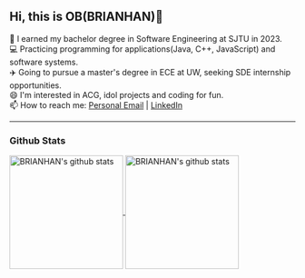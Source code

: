 ## Hi, this is OB(BRIANHAN)👋


 📖 I earned my bachelor degree in Software Engineering at SJTU in 2023.<br/>
 💻 Practicing programming for applications(Java, C++, JavaScript) and software systems.<br/>
 ✈️ Going to pursue a master's degree in ECE at UW, seeking SDE internship opportunities.<br/>
 😄 I'm interested in ACG, idol projects and coding for fun.<br/>
 📫 How to reach me: [Personal Email](mailto:overthebrain@outlook.com) | [LinkedIn](https://www.linkedin.com/in/brian-han-6aba95281/)
<hr>

### Github Stats

<a href="https://github.com/anuraghazra/github-readme-stats">
  <img align="center" alt="BRIANHAN's github stats" height='200' src="https://github-readme-stats.vercel.app/api?username=OvertheBrain&?count_private=true&show_icons=true&theme=tokyonight&hide=issues">
 </a>
<a href="https://github.com/anuraghazra/github-readme-stats">
  <img align="center" alt="BRIANHAN's github stats" height='200' src="https://github-readme-stats.vercel.app/api/top-langs/?username=OvertheBrain&layout=compact">
</a>
 
 

